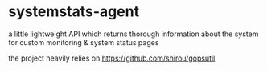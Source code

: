 # systemstats-agent
a little lightweight API which returns thorough information about the system for custom monitoring & system status pages

the project heavily relies on https://github.com/shirou/gopsutil